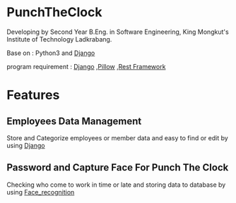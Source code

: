 # PunchTheClock

Developing by Second Year B.Eng. in Software Engineering, King Mongkut's Institute of Technology Ladkrabang.

Base on : Python3 and [Django](https://www.djangoproject.com/)

program requirement : [Django](https://www.djangoproject.com/) ,[Pillow](https://pillow.readthedocs.io/en/4.1.x/) ,[Rest Framework](http://www.django-rest-framework.org/)
# Features

## Employees Data Management

Store and Categorize employees or member data and easy to find or edit by using [Django](https://www.djangoproject.com/)

## Password and Capture Face For Punch The Clock

Checking who come to work in time or late and storing data to database by using [Face_recognition](https://github.com/ageitgey/face_recognition)
